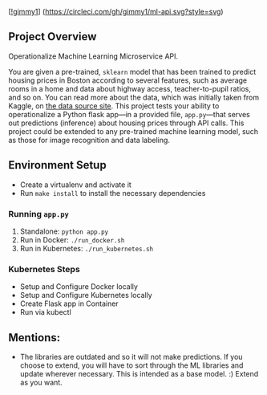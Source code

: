 [[!gimmy1](https://circleci.com/gh/gimmy1/ml-api.svg?style=svg)]
(https://circleci.com/gh/gimmy1/ml-api.svg?style=svg)

## Project Overview

Operationalize Machine Learning Microservice API.

You are given a pre-trained, `sklearn` model that has been trained to predict housing prices in Boston according to several features, such as average rooms in a home and data about highway access, teacher-to-pupil ratios, and so on. You can read more about the data, which was initially taken from Kaggle, on [the data source site](https://www.kaggle.com/c/boston-housing). This project tests your ability to operationalize a Python flask app—in a provided file, `app.py`—that serves out predictions (inference) about housing prices through API calls. This project could be extended to any pre-trained machine learning model, such as those for image recognition and data labeling.


## Environment Setup

-   Create a virtualenv and activate it
-   Run `make install` to install the necessary dependencies

### Running `app.py`

1. Standalone: `python app.py`
2. Run in Docker: `./run_docker.sh`
3. Run in Kubernetes: `./run_kubernetes.sh`

### Kubernetes Steps

-   Setup and Configure Docker locally
-   Setup and Configure Kubernetes locally
-   Create Flask app in Container
-   Run via kubectl



## Mentions:
- The libraries are outdated and so it will not make predictions. If you choose to extend, you will have to sort
through the ML libraries and update wherever necessary. This is intended as a base model. :) Extend as you want.